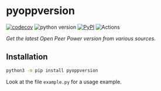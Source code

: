 # pyoppversion
[![codecov](https://codecov.io/gh/pcaston/pyoppversion/branch/main/graph/badge.svg)](https://codecov.io/gh/pcaston/pyoppversion)
![python version](https://img.shields.io/badge/Python-3.8=><=3.10-blue.svg)
[![PyPI](https://img.shields.io/pypi/v/pyoppversion)](https://pypi.org/project/pyoppversion)
![Actions](https://github.com/pcaston/pyoppversion/workflows/Actions/badge.svg?branch=main)

_Get the latest Open Peer Power version from various sources._

## Installation

```bash
python3 -m pip install pyoppversion
```

Look at the file `example.py` for a usage example.
